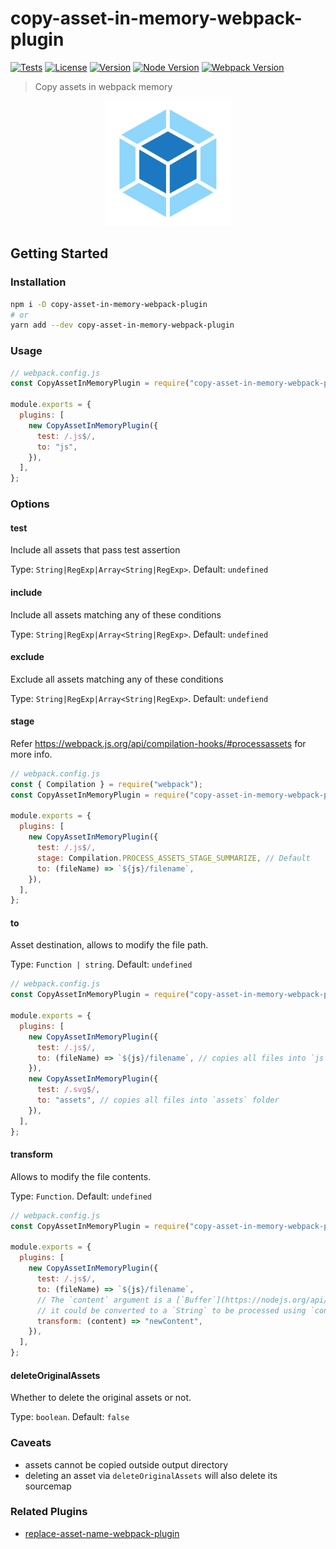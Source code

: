 # copy-asset-in-memory-webpack-plugin

[![Tests](https://github.com/sibiraj-s/copy-asset-in-memory-webpack-plugin/workflows/Tests/badge.svg)](https://github.com/sibiraj-s/copy-asset-in-memory-webpack-plugin/actions)
[![License](https://badgen.net/github/license/sibiraj-s/copy-asset-in-memory-webpack-plugin)](https://github.com/sibiraj-s/copy-asset-in-memory-webpack-plugin)
[![Version](https://badgen.net/npm/v/copy-asset-in-memory-webpack-plugin)](https://npmjs.com/copy-asset-in-memory-webpack-plugin)
[![Node Version](https://badgen.net/npm/node/copy-asset-in-memory-webpack-plugin)](https://npmjs.com/copy-asset-in-memory-webpack-plugin)
[![Webpack Version](https://badgen.net/badge/webpack/%3E=5%2E20/orange)](https://webpack.js.org/)

> Copy assets in webpack memory

<p align="center">
  <a href="https://github.com/sibiraj-s/copy-asset-in-memory-webpack-plugin">
    <img width="200" height="200" src="./assets/webpack.png">
  </a>
</p>

## Getting Started

### Installation

```bash
npm i -D copy-asset-in-memory-webpack-plugin
# or
yarn add --dev copy-asset-in-memory-webpack-plugin
```

### Usage

```js
// webpack.config.js
const CopyAssetInMemoryPlugin = require("copy-asset-in-memory-webpack-plugin");

module.exports = {
  plugins: [
    new CopyAssetInMemoryPlugin({
      test: /.js$/,
      to: "js",
    }),
  ],
};
```

### Options

#### test

Include all assets that pass test assertion

Type: `String|RegExp|Array<String|RegExp>`. Default: `undefined`

#### include

Include all assets matching any of these conditions

Type: `String|RegExp|Array<String|RegExp>`. Default: `undefined`

#### exclude

Exclude all assets matching any of these conditions

Type: `String|RegExp|Array<String|RegExp>`. Default: `undefiend`

#### stage

Refer https://webpack.js.org/api/compilation-hooks/#processassets for more info.

```js
// webpack.config.js
const { Compilation } = require("webpack");
const CopyAssetInMemoryPlugin = require("copy-asset-in-memory-webpack-plugin");

module.exports = {
  plugins: [
    new CopyAssetInMemoryPlugin({
      test: /.js$/,
      stage: Compilation.PROCESS_ASSETS_STAGE_SUMMARIZE, // Default
      to: (fileName) => `${js}/filename`,
    }),
  ],
};
```

#### to

Asset destination, allows to modify the file path.

Type: `Function | string`. Default: `undefined`

```js
// webpack.config.js
const CopyAssetInMemoryPlugin = require("copy-asset-in-memory-webpack-plugin");

module.exports = {
  plugins: [
    new CopyAssetInMemoryPlugin({
      test: /.js$/,
      to: (fileName) => `${js}/filename`, // copies all files into `js` folder
    }),
    new CopyAssetInMemoryPlugin({
      test: /.svg$/,
      to: "assets", // copies all files into `assets` folder
    }),
  ],
};
```

#### transform

Allows to modify the file contents.

Type: `Function`. Default: `undefined`

```js
// webpack.config.js
const CopyAssetInMemoryPlugin = require("copy-asset-in-memory-webpack-plugin");

module.exports = {
  plugins: [
    new CopyAssetInMemoryPlugin({
      test: /.js$/,
      to: (fileName) => `${js}/filename`,
      // The `content` argument is a [`Buffer`](https://nodejs.org/api/buffer.html) object
      // it could be converted to a `String` to be processed using `content.toString()`
      transform: (content) => "newContent",
    }),
  ],
};
```

#### deleteOriginalAssets

Whether to delete the original assets or not.

Type: `boolean`. Default: `false`

### Caveats

- assets cannot be copied outside output directory
- deleting an asset via `deleteOriginalAssets` will also delete its sourcemap

### Related Plugins

- [replace-asset-name-webpack-plugin](https://github.com/sibiraj-s/replace-asset-name-webpack-plugin)
